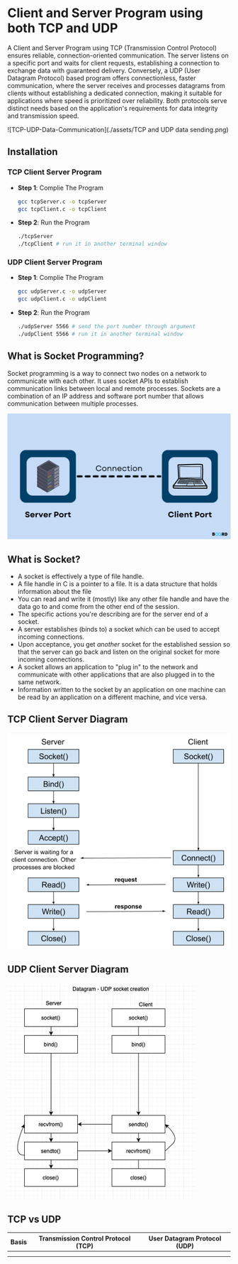 # Client and Server Program using both TCP and UDP

A Client and Server Program using TCP (Transmission Control Protocol) ensures reliable, connection-oriented communication. The server listens on a specific port and waits for client requests, establishing a connection to exchange data with guaranteed delivery. Conversely, a UDP (User Datagram Protocol) based program offers connectionless, faster communication, where the server receives and processes datagrams from clients without establishing a dedicated connection, making it suitable for applications where speed is prioritized over reliability. Both protocols serve distinct needs based on the application's requirements for data integrity and transmission speed.

![TCP-UDP-Data-Communication](./assets/TCP and UDP data sending.png)

## Installation

### TCP Client Server Program

* **Step 1**: Complie The Program
  ```bash
  gcc tcpServer.c -o tcpServer 
  gcc tcpClient.c -o tcpClient 
  ```
* **Step 2**: Run the Program
  ```bash
  ./tcpServer
  ./tcpClient # run it in another terminal window
  ```

### UDP Client Server Program

* **Step 1**: Complie The Program

  ```bash
  gcc udpServer.c -o udpServer 
  gcc udpClient.c -o udpClient 
  ```
* **Step 2**: Run the Program

  ```bash
  ./udpServer 5566 # send the port number through argument
  ./udpClient 5566 # run it in another terminal window
  ```

## What is Socket Programming?

Socket programming is a way to connect two nodes on a network to communicate with each other. It uses socket APIs to establish communication links between local and remote processes. Sockets are a combination of an IP address and software port number that allows communication between multiple processes.

![socket-programming](./assets/Socket-Programming.png)

## What is Socket?

* A socket is effectively a type of file handle.
* A file handle in C is a pointer to a file. It is a data structure that holds information about the file
* You can read and write it (mostly) like any other file handle and have the data go to and come from the other end of the session.
* The specific actions you're describing are for the server end of a socket.
* A server establishes (binds to) a socket which can be used to accept incoming connections.
* Upon acceptance, you get *another* socket for the established session so that the server can go back and listen on the original socket for more incoming connections.
* A socket allows an application to "plug in" to the network and communicate with other applications that are also plugged in to the same network.
* Information written to the socket by an application on one machine can be read by an application on a different machine, and vice versa.

## TCP Client Server Diagram

![tcp-client-server](./assets/tcp_server_client.png)

## UDP Client Server Diagram

![udp-client-server](./assets/udp_server-client.png)

## TCP vs UDP

| Basis | Transmission Control Protocol (TCP) | User Datagram Protocol (UDP) |
| ----- | ----------------------------------- | ---------------------------- |
|       |                                     |                              |
|       |                                     |                              |
